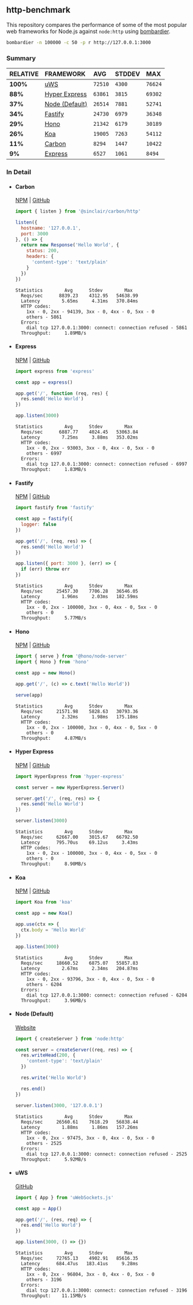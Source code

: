 ## http-benchmark

This repository compares the performance of some of the most popular web frameworks for Node.js against `node:http` using [bombardier](https://github.com/codesenberg/bombardier).

```bash
bombardier -n 100000 -c 50 -p r http://127.0.0.1:3000
```

### Summary

| RELATIVE | FRAMEWORK | AVG | STDDEV | MAX |
| :--- | :--- | :--- | :--- | :--- |
| **100%** | [uWS](#uws) | `72510` | `4300` | `76624` |
| **88%** | [Hyper Express](#hyper-express) | `63861` | `3815` | `69302` |
| **37%** | [Node (Default)](#node-default) | `26514` | `7881` | `52741` |
| **34%** | [Fastify](#fastify) | `24730` | `6979` | `36348` |
| **29%** | [Hono](#hono) | `21342` | `6179` | `30189` |
| **26%** | [Koa](#koa) | `19005` | `7263` | `54112` |
| **11%** | [Carbon](#carbon) | `8294` | `1447` | `10422` |
| **9%** | [Express](#express) | `6527` | `1061` | `8494` |


### In Detail

- #### Carbon
  [NPM](https://npmjs.com/@sinclair/carbon) | [GitHub](https://github.com/sinclairzx81/carbon)
  ```js
  import { listen } from '@sinclair/carbon/http'

  listen({
    hostname: '127.0.0.1',
    port: 3000
  }, () => {
    return new Response('Hello World', {
      status: 200,
      headers: {
        'content-type': 'text/plain'
      }
    })
  })
  ```

  ```
  Statistics        Avg      Stdev        Max
    Reqs/sec      8839.23    4312.95   54638.99
    Latency        5.65ms     4.31ms   370.84ms
    HTTP codes:
      1xx - 0, 2xx - 94139, 3xx - 0, 4xx - 0, 5xx - 0
      others - 5861
    Errors:
      dial tcp 127.0.0.1:3000: connect: connection refused - 5861
    Throughput:     1.89MB/s
  ```

- #### Express
  [NPM](https://npmjs.com/express) | [GitHub](https://github.com/expressjs/express)
  ```js
  import express from 'express'

  const app = express()

  app.get('/', function (req, res) {
    res.send('Hello World')
  })

  app.listen(3000)
  ```

  ```
  Statistics        Avg      Stdev        Max
    Reqs/sec      6887.77    4024.45   53063.84
    Latency        7.25ms     3.88ms   353.02ms
    HTTP codes:
      1xx - 0, 2xx - 93003, 3xx - 0, 4xx - 0, 5xx - 0
      others - 6997
    Errors:
      dial tcp 127.0.0.1:3000: connect: connection refused - 6997
    Throughput:     1.83MB/s
  ```

- #### Fastify
  [NPM](https://npmjs.com/fastify) | [GitHub](https://github.com/fastify/fastify)
  ```js
  import fastify from 'fastify'

  const app = fastify({
    logger: false
  })

  app.get('/', (req, res) => {
    res.send('Hello World')
  })

  app.listen({ port: 3000 }, (err) => {
    if (err) throw err
  })
  ```

  ```
  Statistics        Avg      Stdev        Max
    Reqs/sec     25457.30    7706.28   36546.05
    Latency        1.96ms     2.03ms   182.59ms
    HTTP codes:
      1xx - 0, 2xx - 100000, 3xx - 0, 4xx - 0, 5xx - 0
      others - 0
    Throughput:     5.77MB/s
  ```

- #### Hono
  [NPM](https://npmjs.com/hono) | [GitHub](https://github.com/honojs/hono)
  ```js
  import { serve } from '@hono/node-server'
  import { Hono } from 'hono'

  const app = new Hono()

  app.get('/', (c) => c.text('Hello World'))

  serve(app)
  ```

  ```
  Statistics        Avg      Stdev        Max
    Reqs/sec     21571.98    5828.63   30793.36
    Latency        2.32ms     1.98ms   175.18ms
    HTTP codes:
      1xx - 0, 2xx - 100000, 3xx - 0, 4xx - 0, 5xx - 0
      others - 0
    Throughput:     4.87MB/s
  ```

- #### Hyper Express
  [NPM](https://npmjs.com/hyper-express) | [GitHub](https://github.com/kartikk221/hyper-express)
  ```js
  import HyperExpress from 'hyper-express'

  const server = new HyperExpress.Server()

  server.get('/', (req, res) => {
    res.send('Hello World')
  })

  server.listen(3000)
  ```

  ```
  Statistics        Avg      Stdev        Max
    Reqs/sec     62667.00    3015.67   66792.50
    Latency      795.70us    69.12us     3.43ms
    HTTP codes:
      1xx - 0, 2xx - 100000, 3xx - 0, 4xx - 0, 5xx - 0
      others - 0
    Throughput:     8.90MB/s
  ```

- #### Koa
  [NPM](https://npmjs.com/koa) | [GitHub](https://github.com/koajs/koa)
  ```js
  import Koa from 'koa'

  const app = new Koa()

  app.use(ctx => {
    ctx.body = 'Hello World'
  })

  app.listen(3000)
  ```

  ```
  Statistics        Avg      Stdev        Max
    Reqs/sec     18660.52    6875.07   55857.83
    Latency        2.67ms     2.34ms   204.87ms
    HTTP codes:
      1xx - 0, 2xx - 93796, 3xx - 0, 4xx - 0, 5xx - 0
      others - 6204
    Errors:
      dial tcp 127.0.0.1:3000: connect: connection refused - 6204
    Throughput:     3.96MB/s
  ```

- #### Node (Default)
  [Website](https://nodejs.org/api/http.html)
  ```js
  import { createServer } from 'node:http'

  const server = createServer((req, res) => {
    res.writeHead(200, {
      'content-type': 'text/plain'
    })

    res.write('Hello World')

    res.end()
  })

  server.listen(3000, '127.0.0.1')
  ```

  ```
  Statistics        Avg      Stdev        Max
    Reqs/sec     26560.61    7618.29   56838.44
    Latency        1.88ms     1.86ms   157.26ms
    HTTP codes:
      1xx - 0, 2xx - 97475, 3xx - 0, 4xx - 0, 5xx - 0
      others - 2525
    Errors:
      dial tcp 127.0.0.1:3000: connect: connection refused - 2525
    Throughput:     5.92MB/s
  ```

- #### uWS
  [GitHub](https://github.com/uNetworking/uWebSockets.js)
  ```js
  import { App } from 'uWebSockets.js'

  const app = App()

  app.get('/', (res, req) => {
    res.end('Hello World')
  })

  app.listen(3000, () => {})
  ```

  ```
  Statistics        Avg      Stdev        Max
    Reqs/sec     72765.13    4902.91   85616.35
    Latency      684.47us   183.41us     9.28ms
    HTTP codes:
      1xx - 0, 2xx - 96804, 3xx - 0, 4xx - 0, 5xx - 0
      others - 3196
    Errors:
      dial tcp 127.0.0.1:3000: connect: connection refused - 3196
    Throughput:    11.15MB/s
  ```


